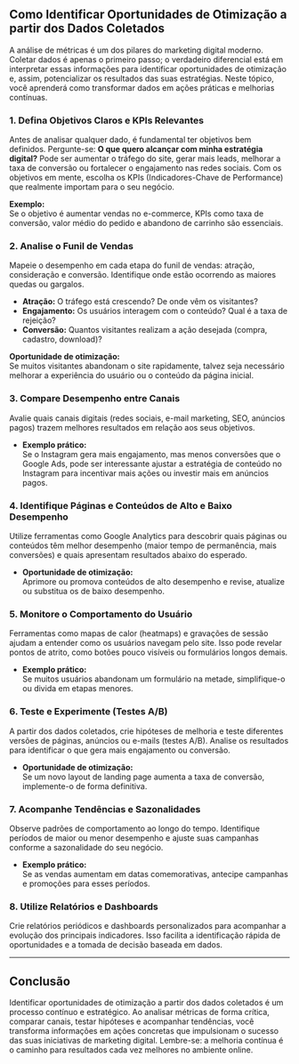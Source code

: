 
## Como Identificar Oportunidades de Otimização a partir dos Dados Coletados

A análise de métricas é um dos pilares do marketing digital moderno. Coletar dados é apenas o primeiro passo; o verdadeiro diferencial está em interpretar essas informações para identificar oportunidades de otimização e, assim, potencializar os resultados das suas estratégias. Neste tópico, você aprenderá como transformar dados em ações práticas e melhorias contínuas.

### 1. Defina Objetivos Claros e KPIs Relevantes

Antes de analisar qualquer dado, é fundamental ter objetivos bem definidos. Pergunte-se: **O que quero alcançar com minha estratégia digital?** Pode ser aumentar o tráfego do site, gerar mais leads, melhorar a taxa de conversão ou fortalecer o engajamento nas redes sociais. Com os objetivos em mente, escolha os KPIs (Indicadores-Chave de Performance) que realmente importam para o seu negócio.

**Exemplo:**  
Se o objetivo é aumentar vendas no e-commerce, KPIs como taxa de conversão, valor médio do pedido e abandono de carrinho são essenciais.

### 2. Analise o Funil de Vendas

Mapeie o desempenho em cada etapa do funil de vendas: atração, consideração e conversão. Identifique onde estão ocorrendo as maiores quedas ou gargalos.

- **Atração:** O tráfego está crescendo? De onde vêm os visitantes?
- **Engajamento:** Os usuários interagem com o conteúdo? Qual é a taxa de rejeição?
- **Conversão:** Quantos visitantes realizam a ação desejada (compra, cadastro, download)?

**Oportunidade de otimização:**  
Se muitos visitantes abandonam o site rapidamente, talvez seja necessário melhorar a experiência do usuário ou o conteúdo da página inicial.

### 3. Compare Desempenho entre Canais

Avalie quais canais digitais (redes sociais, e-mail marketing, SEO, anúncios pagos) trazem melhores resultados em relação aos seus objetivos.

- **Exemplo prático:**  
Se o Instagram gera mais engajamento, mas menos conversões que o Google Ads, pode ser interessante ajustar a estratégia de conteúdo no Instagram para incentivar mais ações ou investir mais em anúncios pagos.

### 4. Identifique Páginas e Conteúdos de Alto e Baixo Desempenho

Utilize ferramentas como Google Analytics para descobrir quais páginas ou conteúdos têm melhor desempenho (maior tempo de permanência, mais conversões) e quais apresentam resultados abaixo do esperado.

- **Oportunidade de otimização:**  
Aprimore ou promova conteúdos de alto desempenho e revise, atualize ou substitua os de baixo desempenho.

### 5. Monitore o Comportamento do Usuário

Ferramentas como mapas de calor (heatmaps) e gravações de sessão ajudam a entender como os usuários navegam pelo site. Isso pode revelar pontos de atrito, como botões pouco visíveis ou formulários longos demais.

- **Exemplo prático:**  
Se muitos usuários abandonam um formulário na metade, simplifique-o ou divida em etapas menores.

### 6. Teste e Experimente (Testes A/B)

A partir dos dados coletados, crie hipóteses de melhoria e teste diferentes versões de páginas, anúncios ou e-mails (testes A/B). Analise os resultados para identificar o que gera mais engajamento ou conversão.

- **Oportunidade de otimização:**  
Se um novo layout de landing page aumenta a taxa de conversão, implemente-o de forma definitiva.

### 7. Acompanhe Tendências e Sazonalidades

Observe padrões de comportamento ao longo do tempo. Identifique períodos de maior ou menor desempenho e ajuste suas campanhas conforme a sazonalidade do seu negócio.

- **Exemplo prático:**  
Se as vendas aumentam em datas comemorativas, antecipe campanhas e promoções para esses períodos.

### 8. Utilize Relatórios e Dashboards

Crie relatórios periódicos e dashboards personalizados para acompanhar a evolução dos principais indicadores. Isso facilita a identificação rápida de oportunidades e a tomada de decisão baseada em dados.

---

## Conclusão

Identificar oportunidades de otimização a partir dos dados coletados é um processo contínuo e estratégico. Ao analisar métricas de forma crítica, comparar canais, testar hipóteses e acompanhar tendências, você transforma informações em ações concretas que impulsionam o sucesso das suas iniciativas de marketing digital. Lembre-se: a melhoria contínua é o caminho para resultados cada vez melhores no ambiente online.
```
